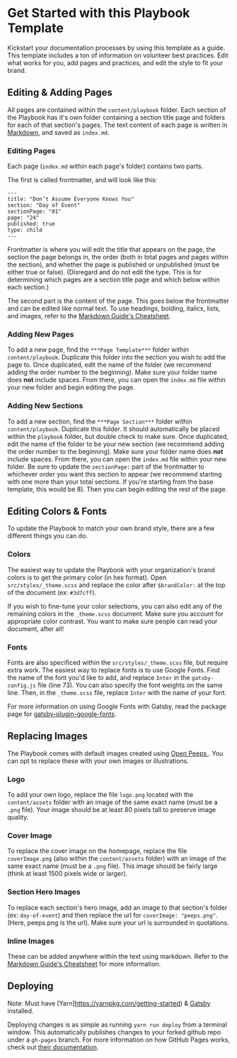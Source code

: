 # Get Started with this Playbook Template

Kickstart your documentation processes by using this template as a guide. This template includes a ton of information on volunteer best practices. Edit what works for you, add pages and practices, and edit the style to fit your brand.

## Editing & Adding Pages

All pages are contained within the `content/playbook` folder. Each section of the Playbook has it's own folder containing a section title page and folders for each of that section's pages. The text content of each page is written in [Markdown](https://www.markdownguide.org/), and saved as `index.md`.

### Editing Pages

Each page (`index.md` within each page's folder) contains two parts.

The first is called frontmatter, and will look like this:

```
---
title: "Don’t Assume Everyone Knows You"
section: "Day of Event"
sectionPage: "01"
page: "24"
published: true
type: child
---
```

Frontmatter is where you will edit the title that appears on the page, the section the page belongs in, the order (both in total pages and pages within the section), and whether the page is published or unpublished (must be either true or false). (Disregard and do not edit the type. This is for determining which pages are a section title page and which below within each section.)

The second part is the content of the page. This goes below the frontmatter and can be edited like normal text. To use headings, bolding, italics, lists, and images, refer to the [Markdown Guide's Cheatsheet](https://www.markdownguide.org/cheat-sheet/).

### Adding New Pages

To add a new page, find the `***Page Template***` folder within `content/playbook`. Duplicate this folder into the section you wish to add the page to. Once duplicated, edit the name of the folder (we recommend adding the order number to the beginning). Make sure your folder name does **not** include spaces. From there, you can open the `index.md` file within your new folder and begin editing the page.

### Adding New Sections

To add a new section, find the `***Page Section***` folder within `content/playbook`. Duplicate this folder. It should automatically be placed within the `playbook` folder, but double check to make sure. Once duplicated, edit the name of the folder to be your new section (we recommend adding the order number to the beginning). Make sure your folder name does **not** include spaces. From there, you can open the `index.md` file within your new folder. Be sure to update the `sectionPage:` part of the frontmatter to whichever order you want this section to appear (we recommend starting with one more than your total sections. If you're starting from the base template, this would be 8). Then you can begin editing the rest of the page.

## Editing Colors & Fonts

To update the Playbook to match your own brand style, there are a few different things you can do.

### Colors

The easiest way to update the Playbook with your organization's brand colors is to get the primary color (in hex format). Open `src/styles/_theme.scss` and replace the color after `$brandColor:` at the top of the document (ex: `#3d7cff`).

If you wish to fine-tune your color selections, you can also edit any of the remaining colors in the `_theme.scss` document. Make sure you account for appropriate color contrast. You want to make sure people can read your document, after all!

### Fonts

Fonts are also specificed within the `src/styles/_theme.scss` file, but require extra work. The easiest way to replace fonts is to use Google Fonts. Find the name of the font you'd like to add, and replace `Inter` in the `gatsby-config.js` file (line 73). You can also specify the font weights on the same line. Then, in the `_theme.scss` file, replace `Inter` with the name of your font.

For more information on using Google Fonts with Gatsby, read the package page for [gatsby-plugin-google-fonts](https://www.gatsbyjs.org/packages/gatsby-plugin-google-fonts/).

## Replacing Images

The Playbook comes with default images created using [Open Peeps ](https://www.openpeeps.com/). You can opt to replace these with your own images or illustrations.

### Logo

To add your own logo, replace the file `logo.png` located with the `content/assets` folder with an image of the same exact name (must be a `.png` file). Your image should be at least 80 pixels tall to preserve image quality.

### Cover Image

To replace the cover image on the homepage, replace the file `coverImage.png` (also within the `content/assets` folder) with an image of the same exact name (must be a `.png` file). This image should be fairly large (think at least 1500 pixels wide or larger).

### Section Hero Images

To replace each section's hero image, add an image to that section's folder (ex: `day-of-event`) and then replace the url for `coverImage: "peeps.png"`. (Here, peeps.png is the url). Make sure your url is surrounded in quotations.

### Inline Images

These can be added anywhere within the text using markdown. Refer to the [Markdown Guide's Cheatsheet](https://www.markdownguide.org/cheat-sheet/) for more information.

## Deploying

Note: Must have [Yarn]https://yarnpkg.com/getting-started) & [Gatsby](https://www.gatsbyjs.org/docs/) installed.

Deploying changes is as simple as running `yarn run deploy` from a terminal window. This automatically publishes changes to your forked github repo under a `gh-pages` branch. For more information on how GitHub Pages works, check out [their documentation](https://pages.github.com/).
